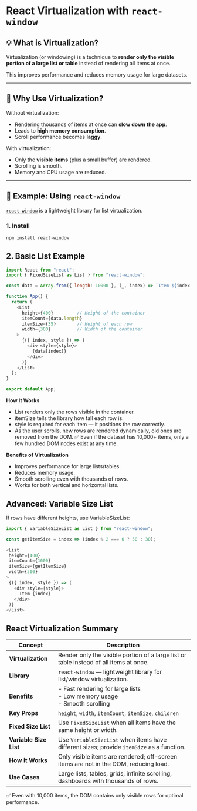 # React Virtualization with `react-window`

## 💡 What is Virtualization?

Virtualization (or windowing) is a technique to **render only the visible portion of a large list or table** instead of rendering all items at once.  

This improves performance and reduces memory usage for large datasets.

---

## 🚀 Why Use Virtualization?

Without virtualization:
- Rendering thousands of items at once can **slow down the app**.
- Leads to **high memory consumption**.
- Scroll performance becomes **laggy**.

With virtualization:
- Only the **visible items** (plus a small buffer) are rendered.
- Scrolling is smooth.
- Memory and CPU usage are reduced.

---

## 🧩 Example: Using `react-window`

[`react-window`](https://github.com/bvaughn/react-window) is a lightweight library for list virtualization.

### 1. Install

```bash
npm install react-window
```
## 2. Basic List Example
```js
import React from "react";
import { FixedSizeList as List } from "react-window";

const data = Array.from({ length: 10000 }, (_, index) => `Item ${index + 1}`);

function App() {
  return (
    <List
      height={400}         // Height of the container
      itemCount={data.length} 
      itemSize={35}        // Height of each row
      width={300}          // Width of the container
    >
      {({ index, style }) => (
        <div style={style}>
          {data[index]}
        </div>
      )}
    </List>
  );
}

export default App;
```
**How It Works**
  - List renders only the rows visible in the container.
  - itemSize tells the library how tall each row is.
  - style is required for each item — it positions the row correctly.
  - As the user scrolls, new rows are rendered dynamically, old ones are removed from the DOM.
✅ Even if the dataset has 10,000+ items, only a few hundred DOM nodes exist at any time.

 **Benefits of Virtualization**
  - Improves performance for large lists/tables.
  - Reduces memory usage.
  - Smooth scrolling even with thousands of rows.
  - Works for both vertical and horizontal lists.
## Advanced: Variable Size List
 If rows have different heights, use VariableSizeList:
 ```js
 import { VariableSizeList as List } from "react-window";

const getItemSize = index => (index % 2 === 0 ? 50 : 30);

<List
  height={400}
  itemCount={1000}
  itemSize={getItemSize}
  width={300}
>
  {({ index, style }) => (
    <div style={style}>
      Item {index}
    </div>
  )}
</List>
```
## React Virtualization Summary

| Concept               | Description                                                                                   |
|-----------------------|-----------------------------------------------------------------------------------------------|
| **Virtualization**    | Render only the visible portion of a large list or table instead of all items at once.       |
| **Library**           | `react-window` — lightweight library for list/window virtualization.                         |
| **Benefits**          | - Fast rendering for large lists <br> - Low memory usage <br> - Smooth scrolling             |
| **Key Props**         | `height`, `width`, `itemCount`, `itemSize`, `children`                                       |
| **Fixed Size List**   | Use `FixedSizeList` when all items have the same height or width.                             |
| **Variable Size List**| Use `VariableSizeList` when items have different sizes; provide `itemSize` as a function.     |
| **How it Works**      | Only visible items are rendered; off-screen items are not in the DOM, reducing load.          |
| **Use Cases**         | Large lists, tables, grids, infinite scrolling, dashboards with thousands of rows.           |


✅ Even with 10,000 items, the DOM contains only visible rows for optimal performance.